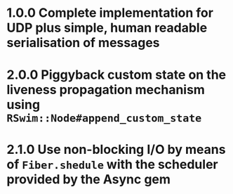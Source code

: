 # 1.0.0 Complete implementation for UDP plus simple, human readable serialisation of messages
# 2.0.0 Piggyback custom state on the liveness propagation mechanism using `RSwim::Node#append_custom_state`
# 2.1.0 Use non-blocking I/O by means of `Fiber.shedule` with the scheduler provided by the Async gem